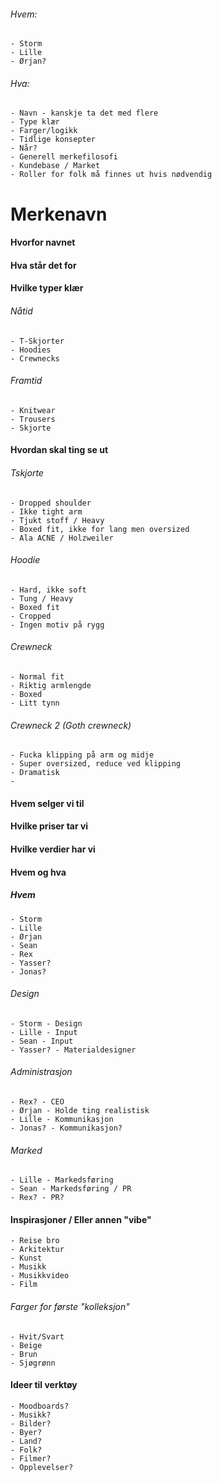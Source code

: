 ###### Hvem:
	- Storm
	- Lille
	- Ørjan?

###### Hva:
	- Navn - kanskje ta det med flere
	- Type klær
	- Farger/logikk
	- Tidlige konsepter
	- Når?
	- Generell merkefilosofi
	- Kundebase / Market
	- Roller for folk må finnes ut hvis nødvendig

# Merkenavn
#### Hvorfor navnet

#### Hva står det for

#### Hvilke typer klær
###### Nåtid
	- T-Skjorter
	- Hoodies
	- Crewnecks
###### Framtid
	- Knitwear
	- Trousers
	- Skjorte

#### Hvordan skal ting se ut
###### Tskjorte
	- Dropped shoulder
	- Ikke tight arm
	- Tjukt stoff / Heavy
	- Boxed fit, ikke for lang men oversized
	- Ala ACNE / Holzweiler

###### Hoodie
	- Hard, ikke soft
	- Tung / Heavy
	- Boxed fit
	- Cropped
	- Ingen motiv på rygg

###### Crewneck
	- Normal fit
	- Riktig armlengde
	- Boxed
	- Litt tynn

###### Crewneck 2 (Goth crewneck)
	- Fucka klipping på arm og midje
	- Super oversized, reduce ved klipping
	- Dramatisk
	- 
#### Hvem selger vi til

#### Hvilke priser tar vi

#### Hvilke verdier har vi

#### Hvem og hva
##### Hvem
	- Storm
	- Lille
	- Ørjan
	- Sean
	- Rex
	- Yasser?
	- Jonas?

###### Design
	- Storm - Design
	- Lille - Input
	- Sean - Input
	- Yasser? - Materialdesigner

###### Administrasjon
	- Rex? - CEO
	- Ørjan - Holde ting realistisk
	- Lille - Kommunikasjon
	- Jonas? - Kommunikasjon?

###### Marked
	- Lille - Markedsføring
	- Sean - Markedsføring / PR
	- Rex? - PR?

#### Inspirasjoner / Eller annen "vibe"
	- Reise bro
	- Arkitektur
	- Kunst
	- Musikk
	- Musikkvideo
	- Film

###### Farger for første "kolleksjon"
	- Hvit/Svart
	- Beige
	- Brun
	- Sjøgrønn

#### Ideer til verktøy
	- Moodboards?
	- Musikk?
	- Bilder?
	- Byer?
	- Land?
	- Folk?
	- Filmer?
	- Opplevelser? 